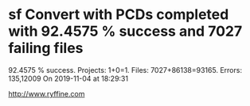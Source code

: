 # sf Convert with PCDs completed with 92.4575 % success and 7027 failing files

92.4575 % success. Projects: 1+0=1.  Files: 7027+86138=93165. Errors: 135,12009  On 2019-11-04 at 18:29:31





http://www.ryffine.com
